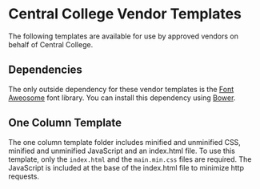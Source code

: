 # Central College Vendor Templates

The following templates are available for use by approved vendors on behalf of Central College.

## Dependencies
The only outside dependency for these vendor templates is the [Font Aweosome](http://fontawesome.io/) font library. You can install this dependency using [Bower](https://bower.io).

## One Column Template
The one column template folder includes minified and unminified CSS, minified and unminified JavaScript and an index.html file. To use this template, only the `index.html` and the `main.min.css` files are required. The JavaScript is included at the base of the index.html file to minimize http requests.
